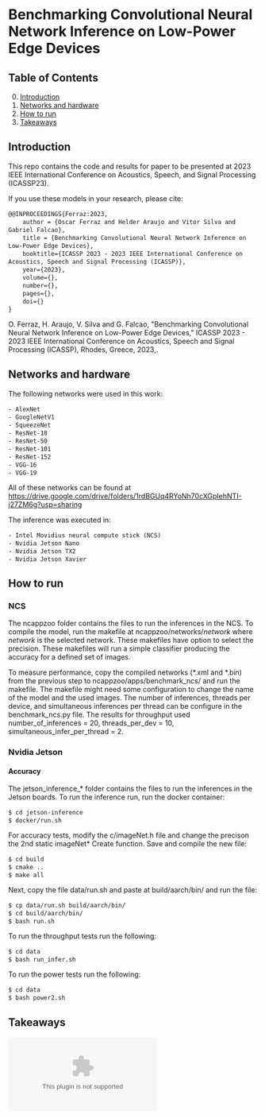 # Benchmarking Convolutional Neural Network Inference on Low-Power Edge Devices

## Table of Contents
0. [Introduction](#introduction)
0. [Networks and hardware](#Networks-and-hardware)
0. [How to run](#How-to-run)
0. [Takeaways](#Takeaways)

## Introduction

This repo contains the code and results for paper to be presented at 2023 IEEE International Conference on Acoustics, Speech, and Signal Processing (ICASSP23).

If you use these models in your research, please cite:

	@@INPROCEEDINGS{Ferraz:2023,
		author = {Oscar Ferraz and Helder Araujo and Vitor Silva and Gabriel Falcao},
		title = {Benchmarking Convolutional Neural Network Inference on Low-Power Edge Devices},
		booktitle={ICASSP 2023 - 2023 IEEE International Conference on Acoustics, Speech and Signal Processing (ICASSP)}, 
		year={2023},
		volume={},
		number={},
		pages={},
		doi={}
	}
O. Ferraz, H. Araujo, V. Silva and G. Falcao, "Benchmarking Convolutional Neural Network Inference on Low-Power Edge Devices," ICASSP 2023 - 2023 IEEE International Conference on Acoustics, Speech and Signal Processing (ICASSP), Rhodes, Greece, 2023,.

<!--S. Subramaniyan et al., "Enabling High-Level Design Strategies for High-Throughput and Low-power NB-LDPC Decoders," in IEEE Design & Test, 2022, doi: 10.1109/MDAT.2022.3202852. https://ieeexplore.ieee.org/document/9869892
Please cite my work if this code or this papers are useful for you.

I might release a cleaner version of this some time in the future, but probably not, because I'm working on other stuff now.

Good luck!-->

## Networks and hardware

The following networks were used in this work:

    - AlexNet
    - GoogleNetV1
    - SqueezeNet
    - ResNet-18
    - ResNet-50
    - ResNet-101
    - ResNet-152
    - VGG-16
    - VGG-19

All of these networks can be found at https://drive.google.com/drive/folders/1rdBGUq4RYoNh70cXGpIehNTI-j27ZM6g?usp=sharing

The inference was executed in:

    - Intel Movidius neural compute stick (NCS)
    - Nvidia Jetson Nano
    - Nvidia Jetson TX2
    - Nvidia Jetson Xavier

## How to run

### NCS

The ncappzoo folder contains the files to run the inferences in the NCS. To compile the model, run the makefile at ncappzoo/networks/*network* where *network* is the selected network. These makefiles have option to select the precision. These makefiles will run a simple classifier producing the accuracy for a defined set of images.

To measure performance, copy the compiled networks (*.xml and *.bin) from the previous step to ncappzoo/apps/benchmark_ncs/ and run the makefile. The makefile might need some configuration to change the name of the model and the used images. The number of inferences, threads per device, and simultaneous inferences per thread can be configure in the benchmark_ncs.py file. The results for throughput used number_of_inferences = 20, threads_per_dev = 10, simultaneous_infer_per_thread = 2.

### Nvidia Jetson

#### Accuracy

The jetson_inference_* folder contains the files to run the inferences in the Jetson boards. To run the inference run, run the docker container:

    $ cd jetson-inference
    $ docker/run.sh

For accuracy tests, modify the c/imageNet.h file and change the precison the 2nd static imageNet* Create function. Save and compile the new file:

    $ cd build
    $ cmake ..
    $ make all

Next, copy the file data/run.sh and paste at build/aarch/bin/ and run the file:

    $ cp data/run.sh build/aarch/bin/
    $ cd build/aarch/bin/
    $ bash run.sh

To run the throughput tests run the following:

    $ cd data
    $ bash run_infer.sh

To run the power tests run the following:

    $ cd data
    $ bash power2.sh

## Takeaways

![alt text](https://github.com/oscarferraz/ICASSP23/blob/master/Throughput2.eps?raw=true)
